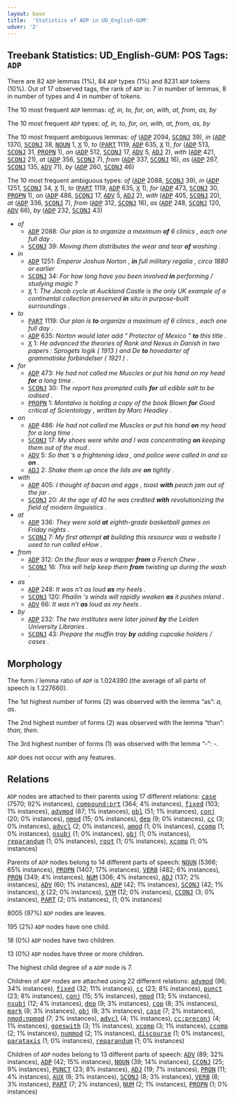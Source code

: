 ```yaml
---
layout: base
title:  'Statistics of ADP in UD_English-GUM'
udver: '2'
---
```


## Treebank Statistics: UD_English-GUM: POS Tags: `ADP`

There are 82 `ADP` lemmas (1%), 84 `ADP` types (1%) and 8231 `ADP` tokens (10%).
Out of 17 observed tags, the rank of `ADP` is: 7 in number of lemmas, 8 in number of types and 4 in number of tokens.

The 10 most frequent `ADP` lemmas: <em>of, in, to, for, on, with, at, from, as, by</em>

The 10 most frequent `ADP` types:  <em>of, in, to, for, on, with, at, from, as, by</em>

The 10 most frequent ambiguous lemmas: <em>of</em> (<tt><a href="en_gum-pos-ADP.html">ADP</a></tt> 2094, <tt><a href="en_gum-pos-SCONJ.html">SCONJ</a></tt> 39), <em>in</em> (<tt><a href="en_gum-pos-ADP.html">ADP</a></tt> 1370, <tt><a href="en_gum-pos-SCONJ.html">SCONJ</a></tt> 38, <tt><a href="en_gum-pos-NOUN.html">NOUN</a></tt> 1, <tt><a href="en_gum-pos-X.html">X</a></tt> 1), <em>to</em> (<tt><a href="en_gum-pos-PART.html">PART</a></tt> 1119, <tt><a href="en_gum-pos-ADP.html">ADP</a></tt> 635, <tt><a href="en_gum-pos-X.html">X</a></tt> 1), <em>for</em> (<tt><a href="en_gum-pos-ADP.html">ADP</a></tt> 513, <tt><a href="en_gum-pos-SCONJ.html">SCONJ</a></tt> 31, <tt><a href="en_gum-pos-PROPN.html">PROPN</a></tt> 1), <em>on</em> (<tt><a href="en_gum-pos-ADP.html">ADP</a></tt> 512, <tt><a href="en_gum-pos-SCONJ.html">SCONJ</a></tt> 17, <tt><a href="en_gum-pos-ADV.html">ADV</a></tt> 5, <tt><a href="en_gum-pos-ADJ.html">ADJ</a></tt> 2), <em>with</em> (<tt><a href="en_gum-pos-ADP.html">ADP</a></tt> 421, <tt><a href="en_gum-pos-SCONJ.html">SCONJ</a></tt> 21), <em>at</em> (<tt><a href="en_gum-pos-ADP.html">ADP</a></tt> 356, <tt><a href="en_gum-pos-SCONJ.html">SCONJ</a></tt> 7), <em>from</em> (<tt><a href="en_gum-pos-ADP.html">ADP</a></tt> 337, <tt><a href="en_gum-pos-SCONJ.html">SCONJ</a></tt> 16), <em>as</em> (<tt><a href="en_gum-pos-ADP.html">ADP</a></tt> 267, <tt><a href="en_gum-pos-SCONJ.html">SCONJ</a></tt> 135, <tt><a href="en_gum-pos-ADV.html">ADV</a></tt> 71), <em>by</em> (<tt><a href="en_gum-pos-ADP.html">ADP</a></tt> 260, <tt><a href="en_gum-pos-SCONJ.html">SCONJ</a></tt> 46)

The 10 most frequent ambiguous types:  <em>of</em> (<tt><a href="en_gum-pos-ADP.html">ADP</a></tt> 2088, <tt><a href="en_gum-pos-SCONJ.html">SCONJ</a></tt> 39), <em>in</em> (<tt><a href="en_gum-pos-ADP.html">ADP</a></tt> 1251, <tt><a href="en_gum-pos-SCONJ.html">SCONJ</a></tt> 34, <tt><a href="en_gum-pos-X.html">X</a></tt> 1), <em>to</em> (<tt><a href="en_gum-pos-PART.html">PART</a></tt> 1119, <tt><a href="en_gum-pos-ADP.html">ADP</a></tt> 635, <tt><a href="en_gum-pos-X.html">X</a></tt> 1), <em>for</em> (<tt><a href="en_gum-pos-ADP.html">ADP</a></tt> 473, <tt><a href="en_gum-pos-SCONJ.html">SCONJ</a></tt> 30, <tt><a href="en_gum-pos-PROPN.html">PROPN</a></tt> 1), <em>on</em> (<tt><a href="en_gum-pos-ADP.html">ADP</a></tt> 486, <tt><a href="en_gum-pos-SCONJ.html">SCONJ</a></tt> 17, <tt><a href="en_gum-pos-ADV.html">ADV</a></tt> 5, <tt><a href="en_gum-pos-ADJ.html">ADJ</a></tt> 2), <em>with</em> (<tt><a href="en_gum-pos-ADP.html">ADP</a></tt> 405, <tt><a href="en_gum-pos-SCONJ.html">SCONJ</a></tt> 20), <em>at</em> (<tt><a href="en_gum-pos-ADP.html">ADP</a></tt> 336, <tt><a href="en_gum-pos-SCONJ.html">SCONJ</a></tt> 7), <em>from</em> (<tt><a href="en_gum-pos-ADP.html">ADP</a></tt> 312, <tt><a href="en_gum-pos-SCONJ.html">SCONJ</a></tt> 16), <em>as</em> (<tt><a href="en_gum-pos-ADP.html">ADP</a></tt> 248, <tt><a href="en_gum-pos-SCONJ.html">SCONJ</a></tt> 120, <tt><a href="en_gum-pos-ADV.html">ADV</a></tt> 66), <em>by</em> (<tt><a href="en_gum-pos-ADP.html">ADP</a></tt> 232, <tt><a href="en_gum-pos-SCONJ.html">SCONJ</a></tt> 43)


* <em>of</em>
  * <tt><a href="en_gum-pos-ADP.html">ADP</a></tt> 2088: <em>Our plan is to organize a maximum <b>of</b> 6 clinics , each one full day .</em>
  * <tt><a href="en_gum-pos-SCONJ.html">SCONJ</a></tt> 39: <em>Moving them distributes the wear and tear <b>of</b> washing .</em>
* <em>in</em>
  * <tt><a href="en_gum-pos-ADP.html">ADP</a></tt> 1251: <em>Emperor Joshua Norton , <b>in</b> full military regalia , circa 1880 or earlier</em>
  * <tt><a href="en_gum-pos-SCONJ.html">SCONJ</a></tt> 34: <em>For how long have you been involved <b>in</b> performing / studying magic ?</em>
  * <tt><a href="en_gum-pos-X.html">X</a></tt> 1: <em>The Jacob cycle at Auckland Castle is the only UK example of a continental collection preserved <b>in</b> situ in purpose-built surroundings .</em>
* <em>to</em>
  * <tt><a href="en_gum-pos-PART.html">PART</a></tt> 1119: <em>Our plan is <b>to</b> organize a maximum of 6 clinics , each one full day .</em>
  * <tt><a href="en_gum-pos-ADP.html">ADP</a></tt> 635: <em>Norton would later add " Protector of Mexico " <b>to</b> this title .</em>
  * <tt><a href="en_gum-pos-X.html">X</a></tt> 1: <em>He advanced the theories of Rank and Nexus in Danish in two papers : Sprogets logik ( 1913 ) and De <b>to</b> hovedarter af grammatiske forbindelser ( 1921 ) .</em>
* <em>for</em>
  * <tt><a href="en_gum-pos-ADP.html">ADP</a></tt> 473: <em>He had not called me Muscles or put his hand on my head <b>for</b> a long time .</em>
  * <tt><a href="en_gum-pos-SCONJ.html">SCONJ</a></tt> 30: <em>The report has prompted calls <b>for</b> all edible salt to be iodised .</em>
  * <tt><a href="en_gum-pos-PROPN.html">PROPN</a></tt> 1: <em>Montalvo is holding a copy of the book Blown <b>for</b> Good critical of Scientology , written by Marc Headley .</em>
* <em>on</em>
  * <tt><a href="en_gum-pos-ADP.html">ADP</a></tt> 486: <em>He had not called me Muscles or put his hand <b>on</b> my head for a long time .</em>
  * <tt><a href="en_gum-pos-SCONJ.html">SCONJ</a></tt> 17: <em>My shoes were white and I was concentrating <b>on</b> keeping them out of the mud .</em>
  * <tt><a href="en_gum-pos-ADV.html">ADV</a></tt> 5: <em>So that ’s a frightening idea , and police were called in and so <b>on</b> .</em>
  * <tt><a href="en_gum-pos-ADJ.html">ADJ</a></tt> 2: <em>Shake them up once the lids are <b>on</b> tightly .</em>
* <em>with</em>
  * <tt><a href="en_gum-pos-ADP.html">ADP</a></tt> 405: <em>I thought of bacon and eggs , toast <b>with</b> peach jam out of the jar .</em>
  * <tt><a href="en_gum-pos-SCONJ.html">SCONJ</a></tt> 20: <em>At the age of 40 he was credited <b>with</b> revolutionizing the field of modern linguistics .</em>
* <em>at</em>
  * <tt><a href="en_gum-pos-ADP.html">ADP</a></tt> 336: <em>They were sold <b>at</b> eighth-grade basketball games on Friday nights .</em>
  * <tt><a href="en_gum-pos-SCONJ.html">SCONJ</a></tt> 7: <em>My first attempt <b>at</b> building this resource was a website I used to run called eHow .</em>
* <em>from</em>
  * <tt><a href="en_gum-pos-ADP.html">ADP</a></tt> 312: <em>On the floor was a wrapper <b>from</b> a French Chew .</em>
  * <tt><a href="en_gum-pos-SCONJ.html">SCONJ</a></tt> 16: <em>This will help keep them <b>from</b> twisting up during the wash .</em>
* <em>as</em>
  * <tt><a href="en_gum-pos-ADP.html">ADP</a></tt> 248: <em>It was n’t as loud <b>as</b> my heels .</em>
  * <tt><a href="en_gum-pos-SCONJ.html">SCONJ</a></tt> 120: <em>Phailin 's winds will rapidly weaken <b>as</b> it pushes inland .</em>
  * <tt><a href="en_gum-pos-ADV.html">ADV</a></tt> 66: <em>It was n’t <b>as</b> loud as my heels .</em>
* <em>by</em>
  * <tt><a href="en_gum-pos-ADP.html">ADP</a></tt> 232: <em>The two institutes were later joined <b>by</b> the Leiden University Libraries .</em>
  * <tt><a href="en_gum-pos-SCONJ.html">SCONJ</a></tt> 43: <em>Prepare the muffin tray <b>by</b> adding cupcake holders / cases .</em>

## Morphology

The form / lemma ratio of `ADP` is 1.024390 (the average of all parts of speech is 1.227660).

The 1st highest number of forms (2) was observed with the lemma “as”: <em>a, as</em>.

The 2nd highest number of forms (2) was observed with the lemma “than”: <em>than, then</em>.

The 3rd highest number of forms (1) was observed with the lemma “-”: <em>-</em>.

`ADP` does not occur with any features.


## Relations

`ADP` nodes are attached to their parents using 17 different relations: <tt><a href="en_gum-dep-case.html">case</a></tt> (7570; 92% instances), <tt><a href="en_gum-dep-compound-prt.html">compound:prt</a></tt> (364; 4% instances), <tt><a href="en_gum-dep-fixed.html">fixed</a></tt> (103; 1% instances), <tt><a href="en_gum-dep-advmod.html">advmod</a></tt> (87; 1% instances), <tt><a href="en_gum-dep-obl.html">obl</a></tt> (51; 1% instances), <tt><a href="en_gum-dep-conj.html">conj</a></tt> (20; 0% instances), <tt><a href="en_gum-dep-nmod.html">nmod</a></tt> (15; 0% instances), <tt><a href="en_gum-dep-dep.html">dep</a></tt> (9; 0% instances), <tt><a href="en_gum-dep-cc.html">cc</a></tt> (3; 0% instances), <tt><a href="en_gum-dep-advcl.html">advcl</a></tt> (2; 0% instances), <tt><a href="en_gum-dep-amod.html">amod</a></tt> (1; 0% instances), <tt><a href="en_gum-dep-ccomp.html">ccomp</a></tt> (1; 0% instances), <tt><a href="en_gum-dep-nsubj.html">nsubj</a></tt> (1; 0% instances), <tt><a href="en_gum-dep-obj.html">obj</a></tt> (1; 0% instances), <tt><a href="en_gum-dep-reparandum.html">reparandum</a></tt> (1; 0% instances), <tt><a href="en_gum-dep-root.html">root</a></tt> (1; 0% instances), <tt><a href="en_gum-dep-xcomp.html">xcomp</a></tt> (1; 0% instances)

Parents of `ADP` nodes belong to 14 different parts of speech: <tt><a href="en_gum-pos-NOUN.html">NOUN</a></tt> (5366; 65% instances), <tt><a href="en_gum-pos-PROPN.html">PROPN</a></tt> (1407; 17% instances), <tt><a href="en_gum-pos-VERB.html">VERB</a></tt> (482; 6% instances), <tt><a href="en_gum-pos-PRON.html">PRON</a></tt> (349; 4% instances), <tt><a href="en_gum-pos-NUM.html">NUM</a></tt> (306; 4% instances), <tt><a href="en_gum-pos-ADJ.html">ADJ</a></tt> (137; 2% instances), <tt><a href="en_gum-pos-ADV.html">ADV</a></tt> (60; 1% instances), <tt><a href="en_gum-pos-ADP.html">ADP</a></tt> (42; 1% instances), <tt><a href="en_gum-pos-SCONJ.html">SCONJ</a></tt> (42; 1% instances), <tt><a href="en_gum-pos-X.html">X</a></tt> (22; 0% instances), <tt><a href="en_gum-pos-SYM.html">SYM</a></tt> (12; 0% instances), <tt><a href="en_gum-pos-CCONJ.html">CCONJ</a></tt> (3; 0% instances), <tt><a href="en_gum-pos-PART.html">PART</a></tt> (2; 0% instances),  (1; 0% instances)

8005 (97%) `ADP` nodes are leaves.

195 (2%) `ADP` nodes have one child.

18 (0%) `ADP` nodes have two children.

13 (0%) `ADP` nodes have three or more children.

The highest child degree of a `ADP` node is 7.

Children of `ADP` nodes are attached using 22 different relations: <tt><a href="en_gum-dep-advmod.html">advmod</a></tt> (96; 34% instances), <tt><a href="en_gum-dep-fixed.html">fixed</a></tt> (32; 11% instances), <tt><a href="en_gum-dep-cc.html">cc</a></tt> (23; 8% instances), <tt><a href="en_gum-dep-punct.html">punct</a></tt> (23; 8% instances), <tt><a href="en_gum-dep-conj.html">conj</a></tt> (15; 5% instances), <tt><a href="en_gum-dep-nmod.html">nmod</a></tt> (13; 5% instances), <tt><a href="en_gum-dep-nsubj.html">nsubj</a></tt> (12; 4% instances), <tt><a href="en_gum-dep-dep.html">dep</a></tt> (9; 3% instances), <tt><a href="en_gum-dep-cop.html">cop</a></tt> (8; 3% instances), <tt><a href="en_gum-dep-mark.html">mark</a></tt> (8; 3% instances), <tt><a href="en_gum-dep-obj.html">obj</a></tt> (8; 3% instances), <tt><a href="en_gum-dep-case.html">case</a></tt> (7; 2% instances), <tt><a href="en_gum-dep-nmod-npmod.html">nmod:npmod</a></tt> (7; 2% instances), <tt><a href="en_gum-dep-advcl.html">advcl</a></tt> (4; 1% instances), <tt><a href="en_gum-dep-cc-preconj.html">cc:preconj</a></tt> (4; 1% instances), <tt><a href="en_gum-dep-goeswith.html">goeswith</a></tt> (3; 1% instances), <tt><a href="en_gum-dep-xcomp.html">xcomp</a></tt> (3; 1% instances), <tt><a href="en_gum-dep-ccomp.html">ccomp</a></tt> (2; 1% instances), <tt><a href="en_gum-dep-nummod.html">nummod</a></tt> (2; 1% instances), <tt><a href="en_gum-dep-discourse.html">discourse</a></tt> (1; 0% instances), <tt><a href="en_gum-dep-parataxis.html">parataxis</a></tt> (1; 0% instances), <tt><a href="en_gum-dep-reparandum.html">reparandum</a></tt> (1; 0% instances)

Children of `ADP` nodes belong to 13 different parts of speech: <tt><a href="en_gum-pos-ADV.html">ADV</a></tt> (89; 32% instances), <tt><a href="en_gum-pos-ADP.html">ADP</a></tt> (42; 15% instances), <tt><a href="en_gum-pos-NOUN.html">NOUN</a></tt> (39; 14% instances), <tt><a href="en_gum-pos-CCONJ.html">CCONJ</a></tt> (25; 9% instances), <tt><a href="en_gum-pos-PUNCT.html">PUNCT</a></tt> (23; 8% instances), <tt><a href="en_gum-pos-ADJ.html">ADJ</a></tt> (19; 7% instances), <tt><a href="en_gum-pos-PRON.html">PRON</a></tt> (11; 4% instances), <tt><a href="en_gum-pos-AUX.html">AUX</a></tt> (8; 3% instances), <tt><a href="en_gum-pos-SCONJ.html">SCONJ</a></tt> (8; 3% instances), <tt><a href="en_gum-pos-VERB.html">VERB</a></tt> (8; 3% instances), <tt><a href="en_gum-pos-PART.html">PART</a></tt> (7; 2% instances), <tt><a href="en_gum-pos-NUM.html">NUM</a></tt> (2; 1% instances), <tt><a href="en_gum-pos-PROPN.html">PROPN</a></tt> (1; 0% instances)

